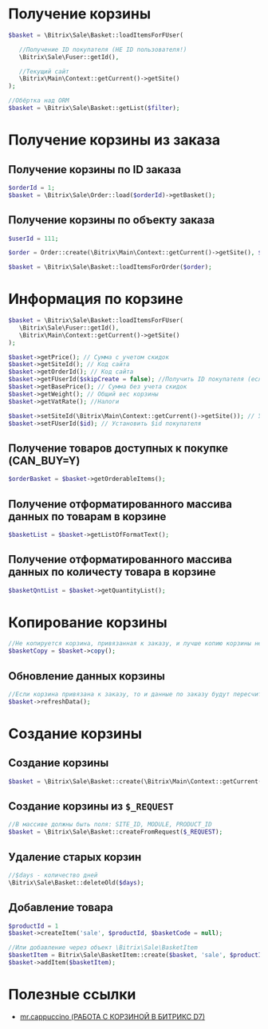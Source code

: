 # Получение корзины
```php
$basket = \Bitrix\Sale\Basket::loadItemsForFUser(

   //Получение ID покупателя (НЕ ID пользователя!)
   \Bitrix\Sale\Fuser::getId(),

   //Текущий сайт
   \Bitrix\Main\Context::getCurrent()->getSite()
);

//Обёртка над ORM
$basket = \Bitrix\Sale\Basket::getList($filter);
```

# Получение корзины из заказа

## Получение корзины по ID заказа
```php
$orderId = 1;
$basket = \Bitrix\Sale\Order::load($orderId)->getBasket();
```

## Получение корзины по объекту заказа
```php
$userId = 111;

$order = Order::create(\Bitrix\Main\Context::getCurrent()->getSite(), $userId);

$basket = \Bitrix\Sale\Basket::loadItemsForOrder($order);
```

# Информация по корзине
```php
$basket = \Bitrix\Sale\Basket::loadItemsForFUser(
   \Bitrix\Sale\Fuser::getId(),
   \Bitrix\Main\Context::getCurrent()->getSite()
);

$basket->getPrice(); // Сумма с учетом скидок
$basket->getSiteId(); // Код сайта
$basket->getOrderId(); // Код сайта
$basket->getFUserId($skipCreate = false); //Получить ID покупателя (если подать true он будет создан)
$basket->getBasePrice(); // Сумма без учета скидок
$basket->getWeight(); // Общий вес корзины
$basket->getVatRate(); //Налоги

$basket->setSiteId(\Bitrix\Main\Context::getCurrent()->getSite()); // Установить код сайта
$basket->setFUserId($id); // Установить $id покупателя
```

## Получение товаров доступных к покупке (CAN_BUY=Y)
```php
$orderBasket = $basket->getOrderableItems();
```

## Получение отформатированного массива данных по товарам в корзине
```php
$basketList = $basket->getListOfFormatText();
```

## Получение отформатированного массива данных по количесту товара в корзине
```php
$basketQntList = $basket->getQuantityList();
```
# Копирование корзины
```php
//Не копируется корзина, привязанная к заказу, и лучше копию корзины не сохранять)))
$basketCopy = $basket->copy();
```

## Обновление данных корзины
```php
//Если корзина привязана к заказу, то и данные по заказу будут пересчитаны
$basket->refreshData();
```

# Создание корзины
## Создание корзины
```php
$basket = \Bitrix\Sale\Basket::create(\Bitrix\Main\Context::getCurrent()->getSite())
```
## Создание корзины из `$_REQUEST`
```php
//В массиве должны быть поля: SITE_ID, MODULE, PRODUCT_ID
$basket = \Bitrix\Sale\Basket::createFromRequest($_REQUEST);
```
## Удаление старых корзин
```php
//$days - количество дней
\Bitrix\Sale\Basket::deleteOld($days);
```

## Добавление товара
```php
$productId = 1
$basket->createItem('sale', $productId, $basketCode = null);

//Или добавление через объект \Bitrix\Sale\BasketItem
$basketItem = Bitrix\Sale\BasketItem::create($basket, 'sale', $productId, $basketCode = null)
$basket->addItem($basketItem);
```
# Полезные ссылки
* [mr.cappuccino (РАБОТА С КОРЗИНОЙ В БИТРИКС D7)](https://mrcappuccino.ru/blog/post/work-with-basket-bitrix-d7)